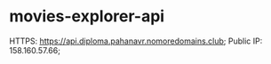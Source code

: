 # movies-explorer-api

HTTPS: https://api.diploma.pahanavr.nomoredomains.club;
Public IP: 158.160.57.66;